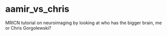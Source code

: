 # aamir_vs_chris
MRICN tutorial on neuroimaging by looking at who has the bigger brain, me or Chris Gorgolewski?
